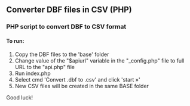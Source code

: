 ## Converter DBF files in CSV (PHP)

### PHP script to convert DBF to CSV format

#### To run:
1. Copy the DBF files to the 'base' folder
2. Change value of the "$apiurl" variable in the "_config.php" file to full URL to the "api.php" file
3. Run index.php
4. Select cmd 'Convert .dbf to .csv' and click 'start »'
5. New CSV files will be created in the same BASE folder

Good luck!
